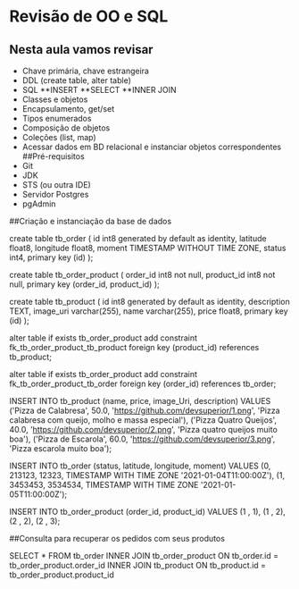 # Revisão de OO e SQL
## Nesta aula vamos revisar
* Chave primária, chave estrangeira
* DDL (create table, alter table)
* SQL
**INSERT
**SELECT
**INNER JOIN
* Classes e objetos
* Encapsulamento, get/set
* Tipos enumerados
* Composição de objetos
* Coleções (list, map)
* Acessar dados em BD relacional e instanciar objetos correspondentes
##Pré-requisitos
* Git
* JDK
* STS (ou outra IDE)
* Servidor Postgres
* pgAdmin

##Criação e instanciação da base de dados

create table tb_order (
    id int8 generated by default as identity, 
    latitude float8, 
    longitude float8, 
    moment TIMESTAMP WITHOUT TIME ZONE, 
    status int4, 
    primary key (id)
);

create table tb_order_product (
    order_id int8 not null, 
    product_id int8 not null, 
    primary key (order_id, product_id)
);

create table tb_product (
    id int8 generated by default as identity, 
    description TEXT, 
    image_uri varchar(255), 
    name varchar(255), 
    price float8, 
    primary key (id)
);

alter table if exists tb_order_product add constraint fk_tb_order_product_tb_product 
foreign key (product_id) references tb_product;

alter table if exists tb_order_product add constraint fk_tb_order_product_tb_order 
foreign key (order_id) references tb_order;

INSERT INTO tb_product (name, price, image_Uri, description) VALUES 
('Pizza de Calabresa', 50.0, 'https://github.com/devsuperior/1.png', 'Pizza calabresa com queijo, molho e massa especial'),
('Pizza Quatro Queijos', 40.0, 'https://github.com/devsuperior/2.png', 'Pizza quatro queijos muito boa'),
('Pizza de Escarola', 60.0, 'https://github.com/devsuperior/3.png', 'Pizza escarola muito boa');

INSERT INTO tb_order (status, latitude, longitude, moment) VALUES 
(0, 213123, 12323, TIMESTAMP WITH TIME ZONE '2021-01-04T11:00:00Z'),
(1, 3453453, 3534534, TIMESTAMP WITH TIME ZONE '2021-01-05T11:00:00Z');

INSERT INTO tb_order_product (order_id, product_id) VALUES 
(1 , 1),
(1 , 2),
(2 , 2),
(2 , 3);

##Consulta para recuperar os pedidos com seus produtos

SELECT * FROM tb_order
INNER JOIN tb_order_product ON tb_order.id = tb_order_product.order_id
INNER JOIN tb_product ON tb_product.id = tb_order_product.product_id
